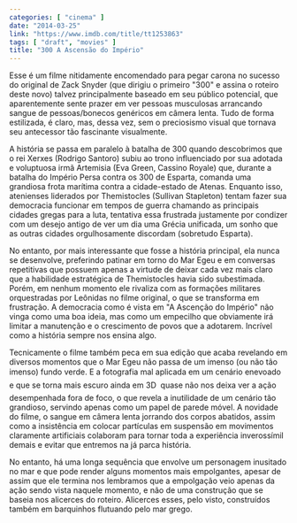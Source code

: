 ```yaml
---
categories: [ "cinema" ]
date: "2014-03-25"
link: "https://www.imdb.com/title/tt1253863"
tags: [ "draft", "movies" ]
title: "300 A Ascensão do Império"
---
```

Esse é um filme nitidamente encomendado para pegar carona no sucesso do original de Zack Snyder (que dirigiu o primeiro "300" e assina o roteiro deste novo) talvez principalmente baseado em seu público potencial, que aparentemente sente prazer em ver pessoas musculosas arrancando sangue de pessoas/bonecos genéricos em câmera lenta. Tudo de forma estilizada, é claro, mas, dessa vez, sem o preciosismo visual que tornava seu antecessor tão fascinante visualmente.

A história se passa em paralelo à batalha de 300 quando descobrimos que o rei Xerxes (Rodrigo Santoro) subiu ao trono influenciado por sua adotada e voluptuosa irmã Artemisia (Eva Green, Cassino Royale) que, durante a batalha do Império Persa contra os 300 de Esparta, comanda uma grandiosa frota marítima contra a cidade-estado de Atenas. Enquanto isso, atenienses liderados por Themistocles (Sullivan Stapleton) tentam fazer sua democracia funcionar em tempos de guerra chamando as principais cidades gregas para a luta, tentativa essa frustrada justamente por condizer com um desejo antigo de ver um dia uma Grécia unificada, um sonho que as outras cidades orgulhosamente discordam (sobretudo Esparta).

No entanto, por mais interessante que fosse a história principal, ela nunca se desenvolve, preferindo patinar em torno do Mar Egeu e em conversas repetitivas que possuem apenas a virtude de deixar cada vez mais claro que a habilidade estratégica de Themistocles havia sido subestimada. Porém, em nenhum momento ele rivaliza com as formações militares orquestradas por Leônidas no filme original, o que se transforma em frustração. A democracia como é vista em "A Ascenção do Império" não vinga como uma boa ideia, mas como um empecilho que obviamente irá limitar a manutenção e o crescimento de povos que a adotarem. Incrível como a história sempre nos ensina algo.

Tecnicamente o filme também peca em sua edição que acaba revelando em diversos momentos que o Mar Egeu não passa de um imenso (ou não tão imenso) fundo verde. E a fotografia mal aplicada em um cenário enevoado  e que se torna mais escuro ainda em 3D  quase não nos deixa ver a ação desempenhada fora de foco, o que revela a inutilidade de um cenário tão grandioso, servindo apenas como um papel de parede móvel. A novidade do filme, o sangue em câmera lenta jorrando dos corpos abatidos, assim como a insistência em colocar partículas em suspensão em movimentos claramente artificiais colaboram para tornar toda a experiência inverossímil demais e evitar que entremos na já parca história.

No entanto, há uma longa sequência que envolve um personagem inusitado no mar e que pode render alguns momentos mais empolgantes, apesar de assim que ele termina nos lembramos que a empolgação veio apenas da ação sendo vista naquele momento, e não de uma construção que se baseia nos alicerces do roteiro. Alicerces esses, pelo visto, construídos também em barquinhos flutuando pelo mar grego.
